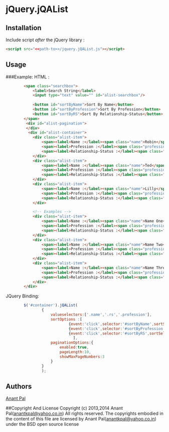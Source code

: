 # jQuery.jQAList




## Installation

Include script *after* the jQuery library :

```html
<script src="<<path-to>>/jquery.jQAList.js"></script>
```


## Usage

###Example:
HTML :
```html
		<span class="searchbox">
			<label>Search String</label>
			<input type="text" value="" id="alist-searchbox"/>
			
			<button id="sortByName">Sort By Name</button>
			<button id="sortByProfession">Sort By Profession</button>
			<button id="sortByRS">Sort By Relationship-Status</button>
		</span>
		 <div id="alist-pagination">
	 	 </div>
		  <div id="alist-container">
			<div class="alist-item">
				<span><label>Name :</label><span class="name">Robin</span></span>
				<span><label>Profession :</label><span class="profession">News Reader</span></span>
				<span><label>Relationship-Status :</label><span class="rs">Commited</span></span>
			</div>
			<div class="alist-item">
				<span><label>Name :</label><span class="name">Ted</span></span>
				<span><label>Profession :</label><span class="profession">Architect</span></span>
				<span><label>Relationship-Status :</label><span class="rs">Don no</span></span>
			</div>
			<div class="alist-item">
				<span><label>Name :</label><span class="name">Lilly</span></span>
				<span><label>Profession :</label><span class="profession">Teacher</span></span>
				<span><label>Relationship-Status :</label><span class="rs">Married</span></span>
			</div>

			<!-- Examples -->
			<div class="alist-item">
				<span><label>Name :</label><span class="name">Name One</span></span>
				<span><label>Profession :</label><span class="profession">Profession Type Two</span></span>
				<span><label>Relationship-Status :</label><span class="rs">R Status Two</span></span>
			</div>
			<div class="alist-item">
				<span><label>Name :</label><span class="name">Name Two</span></span>
				<span><label>Profession :</label><span class="profession">Infrastrusture Architect</span></span>
				<span><label>Relationship-Status :</label><span class="rs">Don no</span></span>
			</div>
			<div class="alist-item">
				<span><label>Name :</label><span class="name">Name Three</span></span>
				<span><label>Profession :</label><span class="profession">Professor</span></span>
				<span><label>Relationship-Status :</label><span class="rs">Confused</span></span>
			</div>
		</div>
``` 

JQuery Binding:

```javascript
		$('#container').jQAList(
				{ 
					valueselectors:['.name','.rs','.profession'],
					sortOptions :[
							{event:'click',selector:'#sortByName',sortSelector:'.name'},
							{event:'click',selector:'#sortByProfession',sortSelector:'.profession'},
							{event:'click',selector:'#sortByRS',sortSelector:'.rs'}
						      ],
					paginationOptions:{
						enabled:true,
						pageLength:10,
						showMaxPageNumbers:3
					}
				}
				);
````
















## Authors

[Anant Pal](http://anantkpal.github.io)

##Copyright And License
Copyright (c) 2013,2014 Anant Pal(anantkpal@yahoo.co.in) All rights reserved. 
The copyrights embodied in the content of this file are licensed by Anant Pal(anantkpal@yahoo.co.in) under the BSD open source license
